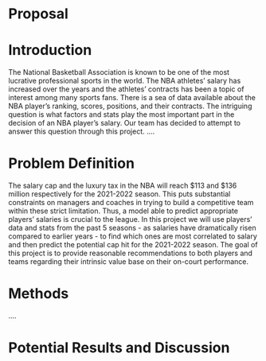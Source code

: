# Proposal
# Introduction
The National Basketball Association is known to be one of the most lucrative professional sports in the world. The NBA athletes’ salary has increased over the years and the athletes’ contracts has been a topic of interest among many sports fans. There is a sea of data available about the NBA player’s ranking, scores, positions, and their contracts. The intriguing question is what factors and stats play the most important part in the decision of an NBA player’s salary. Our team has decided to attempt to answer this question through this project.
....


# Problem Definition
The salary cap and the luxury tax in the NBA will reach $113 and $136 million respectively for the 2021-2022 season. This puts substantial constraints on managers and coaches in trying to build a competitive team within these strict limitation. Thus, a model able to predict appropriate players’ salaries is crucial to the league. 
In this project we will use players’ data and stats from the past 5 seasons - as salaries have dramatically risen compared to earlier years - to find which ones are most correlated to salary and then predict the potential cap hit for the 2021-2022 season. The goal of this project is to provide reasonable recommendations to both players and teams regarding their intrinsic value base on their on-court performance.

# Methods

....

# Potential Results and Discussion
